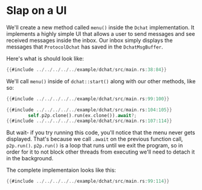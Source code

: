 # Slap on a UI

We'll create a new method called `menu()` inside the `Dchat`
implementation. It implements a highly simple UI that allows a user to
send messages and see received messages inside the inbox. Our inbox
simply displays the messages that `ProtocolDchat` has saved in the
`DchatMsgBuffer`.

Here's what is should look like:

```rust
{{#include ../../../../../example/dchat/src/main.rs:38:84}}
```

We'll call `menu()` inside of `dchat::start()` along with our other methods, like so:

```rust
{{#include ../../../../../example/dchat/src/main.rs:99:100}}

{{#include ../../../../../example/dchat/src/main.rs:104:105}}
        self.p2p.clone().run(ex.clone()).await?;
{{#include ../../../../../example/dchat/src/main.rs:107:114}}
```

But wait- if you try running this code, you'll notice that the menu never
gets displayed. That's because we call `.await` on the previous function
call, `p2p.run()`. `p2p.run()` is a loop that runs until we exit the program,
so in order for it to not block other threads from executing we'll need
to detach it in the background.

The complete implementaion looks like this:

```rust
{{#include ../../../../../example/dchat/src/main.rs:99:114}}
```
